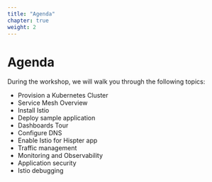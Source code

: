 ```yaml
---
title: "Agenda"
chapter: true
weight: 2
---
```

# Agenda


During the workshop, we will walk you through the following topics:

- Provision a Kubernetes Cluster
- Service Mesh Overview
- Install Istio
- Deploy sample application
- Dashboards Tour
- Configure DNS
- Enable Istio for Hispter app
- Traffic management
- Monitoring and Observability
- Application security
- Istio debugging
